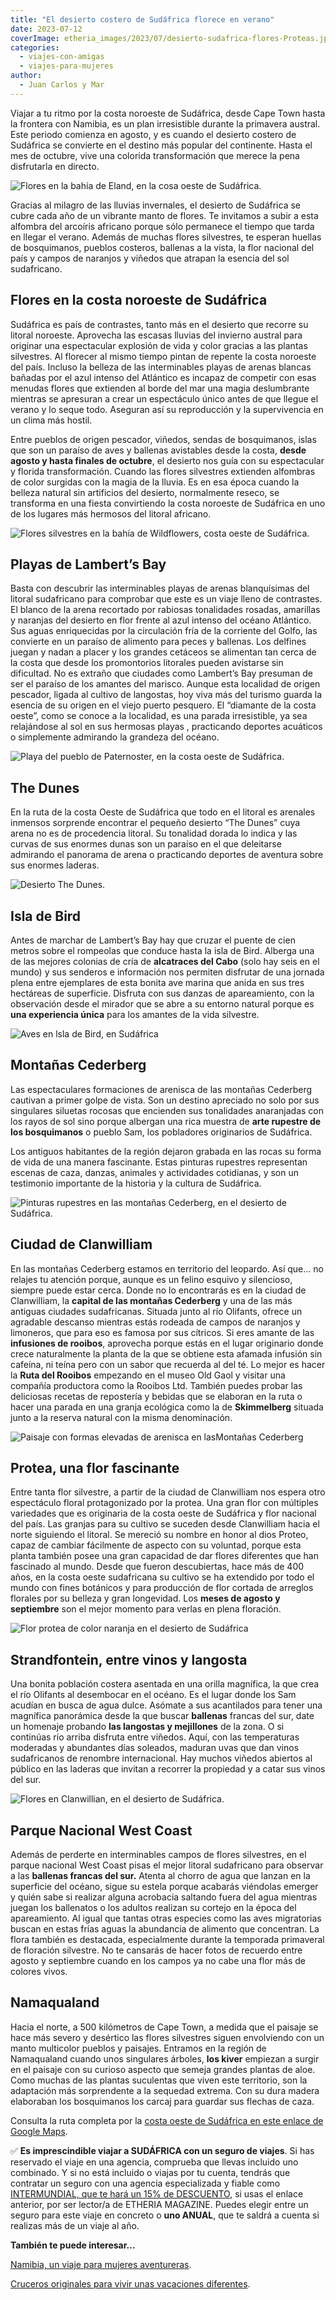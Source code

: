 ```yaml
---
title: "El desierto costero de Sudáfrica florece en verano"
date: 2023-07-12
coverImage: etheria_images/2023/07/desierto-sudafrica-flores-Proteas.jpg
categories: 
  - viajes-con-amigas
  - viajes-para-mujeres
author: 
  - Juan Carlos y Mar
---
```


Viajar a tu ritmo por la costa noroeste de Sudáfrica, desde Cape Town hasta la frontera 
con Namibia, es un plan irresistible durante la primavera austral. Este periodo comienza 
en agosto, y es cuando el desierto costero de Sudáfrica se convierte en el destino más 
popular del continente. Hasta el mes de octubre, vive una colorida transformación que 
merece la pena disfrutarla en directo. 

![Flores en la bahía de Eland, en la cosa oeste de Sudáfrica.](etheria_images/2023/07/desierto-sudafrica-flores-silvestres.jpg "Flores en la bahía de Eland, en la costa oeste de Sudáfrica.")

Gracias al milagro de las lluvias invernales, el desierto de Sudáfrica se cubre cada año 
de un vibrante manto de flores. Te invitamos a subir a esta alfombra del arcoíris 
africano porque sólo permanece el tiempo que tarda en llegar el verano. Además de muchas 
flores silvestres, te esperan huellas de bosquimanos, pueblos costeros, ballenas a la 
vista, la flor nacional del país y campos de naranjos y viñedos que atrapan la esencia 
del sol sudafricano. 

## Flores en la costa noroeste de Sudáfrica

Sudáfrica es país de contrastes, tanto más en el desierto que recorre su litoral 
noroeste. Aprovecha las escasas lluvias del invierno austral para originar una 
espectacular explosión de vida y color gracias a las plantas silvestres. Al florecer al 
mismo tiempo pintan de repente la costa noroeste del país. Incluso la belleza de las 
interminables playas de arenas blancas bañadas por el azul intenso del Atlántico es 
incapaz de competir con esas menudas flores que extienden al borde del mar una magia 
deslumbrante mientras se apresuran a crear un espectáculo único antes de que llegue el 
verano y lo seque todo. Aseguran así su reproducción y la supervivencia en un clima más 
hostil. 

Entre pueblos de origen pescador, viñedos, sendas de bosquimanos, islas que son un 
paraíso de aves y ballenas avistables desde la costa, **desde agosto y hasta finales de 
octubre**, el desierto nos guía con su espectacular y florida transformación. Cuando las 
flores silvestres extienden alfombras de color surgidas con la magia de la lluvia. Es en 
esa época cuando la belleza natural sin artificios del desierto, normalmente reseco, se 
transforma en una fiesta convirtiendo la costa noroeste de Sudáfrica en uno de los 
lugares más hermosos del litoral africano. 

![Flores silvestres en la bahía de Wildflowers, costa oeste de Sudáfrica.](etheria_images/2023/07/desierto-sudafrica-flores.jpg "Flores silvestres en la bahía de Wildflowers, costa noroeste de Sudáfrica.")

## Playas de Lambert’s Bay

Basta con descubrir las interminables playas de arenas blanquísimas del litoral 
sudafricano para comprobar que este es un viaje lleno de contrastes. El blanco de la 
arena recortado por rabiosas tonalidades rosadas, amarillas y naranjas del desierto en 
flor frente al azul intenso del océano Atlántico. Sus aguas enriquecidas por la 
circulación fría de la corriente del Golfo, las convierte en un paraíso de alimento para 
peces y ballenas. Los delfines juegan y nadan a placer y los grandes cetáceos se 
alimentan tan cerca de la costa que desde los promontorios litorales pueden avistarse 
sin dificultad. No es extraño que ciudades como Lambert’s Bay presuman de ser el paraíso 
de los amantes del marisco. Aunque esta localidad de origen pescador, ligada al cultivo 
de langostas, hoy viva más del turismo guarda la esencia de su origen en el viejo puerto 
pesquero. El “diamante de la costa oeste”, como se conoce a la localidad, es una parada 
irresistible, ya sea relajándose al sol en sus hermosas playas , practicando deportes 
acuáticos o simplemente admirando la grandeza del océano. 

![Playa del pueblo de Paternoster, en la costa oeste de Sudáfrica.](etheria_images/2023/07/Lamberts-Bay-sudafrica.jpg "Pueblo de Paternoster, en la costa oeste de Sudáfrica.")

## The Dunes

En la ruta de la costa Oeste de Sudáfrica que todo en el litoral es arenales inmensos 
sorprende encontrar el pequeño desierto “The Dunes” cuya arena no es de procedencia 
litoral. Su tonalidad dorada lo indica y las curvas de sus enormes dunas son un paraíso 
en el que deleitarse admirando el panorama de arena o practicando deportes de aventura 
sobre sus enormes laderas. 

![Desierto The Dunes.](etheria_images/2023/07/The-Dunes-Lamberts-Bay.jpg "Desierto The Dunes.")

## Isla de Bird

Antes de marchar de Lambert’s Bay hay que cruzar el puente de cien metros sobre el 
rompeolas que conduce hasta la isla de Bird. Alberga una de las mejores colonias de cría 
de **alcatraces del Cabo** (solo hay seis en el mundo) y sus senderos e información nos 
permiten disfrutar de una jornada plena entre ejemplares de esta bonita ave marina que 
anida en sus tres hectáreas de superficie. Disfruta con sus danzas de apareamiento, con 
la observación desde el mirador que se abre a su entorno natural porque es **una 
experiencia única** para los amantes de la vida silvestre. 

![Aves en lsla de Bird, en Sudáfrica](etheria_images/2023/07/bird-island-sudafrica.jpg "Isla de Bird.")

## Montañas Cederberg

Las espectaculares formaciones de arenisca de las montañas Cederberg cautivan a primer 
golpe de vista. Son un destino apreciado no solo por sus singulares siluetas rocosas que 
encienden sus tonalidades anaranjadas con los rayos de sol sino porque albergan una rica 
muestra de **arte rupestre de los bosquimanos** o pueblo Sam, los pobladores originarios 
de Sudáfrica. 

Los antiguos habitantes de la región dejaron grabada en las rocas su forma de vida de 
una manera fascinante. Estas pinturas rupestres representan escenas de caza, danzas, 
animales y actividades cotidianas, y son un testimonio importante de la historia y la 
cultura de Sudáfrica. 

![Pinturas rupestres en las montañas Cederberg, en el desierto de Sudáfrica.](etheria_images/2023/07/pinturas-rupestres-costa-sudafrica.jpg "Pinturas rupestres en las montañas Cederberg, en el desierto de Sudáfrica.")

## Ciudad de Clanwilliam

En las montañas Cederberg estamos en territorio del leopardo. Así que... no relajes tu 
atención porque, aunque es un felino esquivo y silencioso, siempre puede estar cerca. 
Donde no lo encontrarás es en la ciudad de Clanwilliam, la **capital de las montañas 
Cederberg** y una de las más antiguas ciudades sudafricanas. Situada junto al río 
Olifants, ofrece un agradable descanso mientras estás rodeada de campos de naranjos y 
limoneros, que para eso es famosa por sus cítricos. Si eres amante de las **infusiones 
de rooibos**, aprovecha porque estás en el lugar originario donde crece naturalmente la 
planta de la que se obtiene esta afamada infusión sin cafeína, ni teína pero con un 
sabor que recuerda al del té. Lo mejor es hacer la **Ruta del Rooibos** empezando en el 
museo Old Gaol y visitar una compañía productora como la Rooibos Ltd. También puedes 
probar las deliciosas recetas de repostería y bebidas que se elaboran en la ruta o hacer 
una parada en una granja ecológica como la de **Skimmelberg** situada junto a la reserva 
natural con la misma denominación. 

![Paisaje con formas elevadas de arenisca en lasMontañas Cederberg](etheria_images/2023/07/montanas-Cederberg-sudafrica.jpg "Montañas Cederberg, en Clanwilliam.")

## Protea, una flor fascinante

Entre tanta flor silvestre, a partir de la ciudad de Clanwilliam nos espera otro 
espectáculo floral protagonizado por la protea. Una gran flor con múltiples variedades 
que es originaria de la costa oeste de Sudáfrica y flor nacional del país. Las granjas 
para su cultivo se suceden desde Clanwilliam hacia el norte siguiendo el litoral. Se 
mereció su nombre en honor al dios Proteo, capaz de cambiar fácilmente de aspecto con su 
voluntad, porque esta planta también posee una gran capacidad de dar flores diferentes 
que han fascinado al mundo. Desde que fueron descubiertas, hace más de 400 años, en la 
costa oeste sudafricana su cultivo se ha extendido por todo el mundo con fines botánicos 
y para producción de flor cortada de arreglos florales por su belleza y gran longevidad. 
Los **meses de agosto y septiembre** son el mejor momento para verlas en plena 
floración. 

![Flor protea de color naranja en el desierto de Sudáfrica](etheria_images/2023/07/desierto-sudafrica-flores-Proteas.jpg "Las proteas pueden presentar colores muy variados.")

## Strandfontein, entre vinos y langosta

Una bonita población costera asentada en una orilla magnífica, la que crea el río 
Olifants al desembocar en el océano. Es el lugar donde los Sam acudían en busca de agua 
dulce. Asómate a sus acantilados para tener una magnífica panorámica desde la que buscar 
**ballenas** francas del sur, date un homenaje probando **las langostas y mejillones** 
de la zona. O si continúas río arriba disfruta entre viñedos. Aquí, con las temperaturas 
moderadas y abundantes días soleados, maduran uvas que dan vinos sudafricanos de 
renombre internacional. Hay muchos viñedos abiertos al público en las laderas que 
invitan a recorrer la propiedad y a catar sus vinos del sur. 

![Flores en Clanwillian, en el desierto de Sudáfrica.](etheria_images/2023/07/flores-desierto-sudafrica.jpg "Flores en Clanwillian, en el desierto de Sudáfrica.")

## Parque Nacional West Coast

Además de perderte en interminables campos de flores silvestres, en el parque nacional 
West Coast pisas el mejor litoral sudafricano para observar a las **ballenas francas del 
sur.** Atenta al chorro de agua que lanzan en la superficie del océano, sigue su estela 
porque acabarás viéndolas emerger y quién sabe si realizar alguna acrobacia saltando 
fuera del agua mientras juegan los ballenatos o los adultos realizan su cortejo en la 
época del apareamiento. Al igual que tantas otras especies como las aves migratorias 
buscan en estas frías aguas la abundancia de alimento que concentran. La flora también 
es destacada, especialmente durante la temporada primaveral de floración silvestre. No 
te cansarás de hacer fotos de recuerdo entre agosto y septiembre cuando en los campos ya 
no cabe una flor más de colores vivos. 

## Namaqualand

Hacia el norte, a 500 kilómetros de Cape Town, a medida que el paisaje se hace más 
severo y desértico las flores silvestres siguen envolviendo con un manto multicolor 
pueblos y paisajes. Entramos en la región de Namaqualand cuando unos singulares árboles, 
**los kiver** empiezan a surgir en el paisaje con su curioso aspecto que semeja grandes 
plantas de aloe. Como muchas de las plantas suculentas que viven este territorio, son la 
adaptación más sorprendente a la sequedad extrema. Con su dura madera elaboraban los 
bosquimanos los carcaj para guardar sus flechas de caza. 

Consulta la ruta completa por la [costa oeste de Sudáfrica en este enlace de Google 
Maps](https://www.google.com/maps/d/edit?mid=10cozEPT0R0xnHb5FIKLsF1tcb14vQzM&usp=sharing). 

✅ **Es imprescindible viajar a SUDÁFRICA con un seguro de viajes**. Si has reservado el 
viaje en una agencia, comprueba que llevas incluido uno combinado. Y si no está incluido 
o viajas por tu cuenta, tendrás que contratar un seguro con una agencia especializada y 
fiable como [INTERMUNDIAL, que te hará un 15% de 
DESCUENTO](https://clk.tradedoubler.com/click?p=281568&a=3132464&url=https%3A%2F%2Fwww.intermundial.es%2Fafiliados%2Fseguros-de-viaje-recomendado%3Ftduid%3Da2505c6202eb9ec08ada064bcce8aa48%26utm_source%3DTradedoubler%26utm_medium%3D1%26utm_campaign%3DGeneral%26utm_content%3D3132464%26utm_term%3D3132464), 
si usas el enlace anterior, por ser lector/a de ETHERIA MAGAZINE. Puedes elegir entre un 
seguro para este viaje en concreto o **uno ANUAL**, que te saldrá a cuenta si realizas 
más de un viaje al año. 

**También te puede interesar...** 

[Namibia, un viaje para mujeres 
aventureras](https://etheriamagazine.com/2019/09/27/que-ver-viaje-mujeres-namibia/). 

[Cruceros originales para vivir unas vacaciones 
diferentes](https://etheriamagazine.com/2023/02/24/cruceros-originales/).

